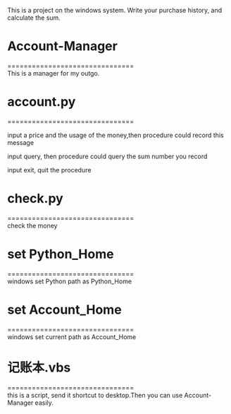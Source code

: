 This is a project on the windows system.
Write your purchase history, and calculate the sum.

# Account-Manager
===============================  
This is a manager for my outgo.

# account.py
===============================  

input a price and the usage of the money,then procedure could record this message  

input query, then procedure could query the sum number you record  

input exit, quit the procedure

# check.py
===============================  
check the money

# set Python_Home
===============================  
windows set Python path as Python_Home

# set Account_Home
===============================  
windows set current path as Account_Home

# 记账本.vbs
===============================  
this is a script, send it shortcut to desktop.Then you can use Account-Manager easily.
